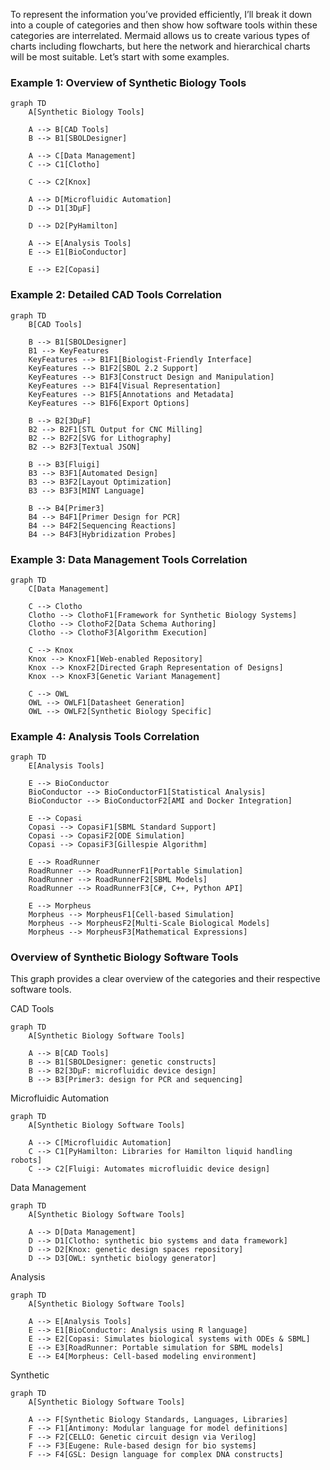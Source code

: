 To represent the information you’ve provided efficiently, I’ll break it down into a couple of categories and then show how software tools within these categories are interrelated. Mermaid allows us to create various types of charts including flowcharts, but here the network and hierarchical charts will be most suitable. Let’s start with some examples.

### Example 1: Overview of Synthetic Biology Tools

```mermaid
graph TD
    A[Synthetic Biology Tools]

    A --> B[CAD Tools]
    B --> B1[SBOLDesigner]

    A --> C[Data Management]
    C --> C1[Clotho]
    
    C --> C2[Knox]

    A --> D[Microfluidic Automation]
    D --> D1[3DμF]
    
    D --> D2[PyHamilton]

    A --> E[Analysis Tools]
    E --> E1[BioConductor]

    E --> E2[Copasi]
```

### Example 2: Detailed CAD Tools Correlation

```mermaid
graph TD
    B[CAD Tools] 
    
    B --> B1[SBOLDesigner]
    B1 --> KeyFeatures
    KeyFeatures --> B1F1[Biologist-Friendly Interface]
    KeyFeatures --> B1F2[SBOL 2.2 Support]
    KeyFeatures --> B1F3[Construct Design and Manipulation]
    KeyFeatures --> B1F4[Visual Representation]
    KeyFeatures --> B1F5[Annotations and Metadata]
    KeyFeatures --> B1F6[Export Options]

    B --> B2[3DμF]
    B2 --> B2F1[STL Output for CNC Milling]
    B2 --> B2F2[SVG for Lithography]
    B2 --> B2F3[Textual JSON]

    B --> B3[Fluigi]
    B3 --> B3F1[Automated Design]
    B3 --> B3F2[Layout Optimization]
    B3 --> B3F3[MINT Language]

    B --> B4[Primer3]
    B4 --> B4F1[Primer Design for PCR]
    B4 --> B4F2[Sequencing Reactions]
    B4 --> B4F3[Hybridization Probes]
```

### Example 3: Data Management Tools Correlation

```mermaid
graph TD
    C[Data Management] 
   
    C --> Clotho
    Clotho --> ClothoF1[Framework for Synthetic Biology Systems]
    Clotho --> ClothoF2[Data Schema Authoring]
    Clotho --> ClothoF3[Algorithm Execution]

    C --> Knox
    Knox --> KnoxF1[Web-enabled Repository]
    Knox --> KnoxF2[Directed Graph Representation of Designs]
    Knox --> KnoxF3[Genetic Variant Management]

    C --> OWL
    OWL --> OWLF1[Datasheet Generation]
    OWL --> OWLF2[Synthetic Biology Specific]
```

### Example 4: Analysis Tools Correlation

```mermaid
graph TD
    E[Analysis Tools]

    E --> BioConductor
    BioConductor --> BioConductorF1[Statistical Analysis]
    BioConductor --> BioConductorF2[AMI and Docker Integration]
    
    E --> Copasi
    Copasi --> CopasiF1[SBML Standard Support]
    Copasi --> CopasiF2[ODE Simulation]
    Copasi --> CopasiF3[Gillespie Algorithm]

    E --> RoadRunner
    RoadRunner --> RoadRunnerF1[Portable Simulation]
    RoadRunner --> RoadRunnerF2[SBML Models]
    RoadRunner --> RoadRunnerF3[C#, C++, Python API]

    E --> Morpheus
    Morpheus --> MorpheusF1[Cell-based Simulation]
    Morpheus --> MorpheusF2[Multi-Scale Biological Models]
    Morpheus --> MorpheusF3[Mathematical Expressions]
```




### Overview of Synthetic Biology Software Tools
This graph provides a clear overview of the categories and their respective software tools.

CAD Tools

```mermaid
graph TD
    A[Synthetic Biology Software Tools]
    
    A --> B[CAD Tools]
    B --> B1[SBOLDesigner: genetic constructs]
    B --> B2[3DμF: microfluidic device design]
    B --> B3[Primer3: design for PCR and sequencing]
```

Microfluidic Automation
```mermaid
graph TD
    A[Synthetic Biology Software Tools]
    
    A --> C[Microfluidic Automation]
    C --> C1[PyHamilton: Libraries for Hamilton liquid handling robots]
    C --> C2[Fluigi: Automates microfluidic device design]

```




Data Management

```mermaid
graph TD
    A[Synthetic Biology Software Tools]
    
    A --> D[Data Management]
    D --> D1[Clotho: synthetic bio systems and data framework]
    D --> D2[Knox: genetic design spaces repository]
    D --> D3[OWL: synthetic biology generator]

```




Analysis

```mermaid
graph TD
    A[Synthetic Biology Software Tools]
    
    A --> E[Analysis Tools]
    E --> E1[BioConductor: Analysis using R language]
    E --> E2[Copasi: Simulates biological systems with ODEs & SBML]
    E --> E3[RoadRunner: Portable simulation for SBML models]
    E --> E4[Morpheus: Cell-based modeling environment]

```




Synthetic
```mermaid
graph TD
    A[Synthetic Biology Software Tools]
    
    A --> F[Synthetic Biology Standards, Languages, Libraries]
    F --> F1[Antimony: Modular language for model definitions]
    F --> F2[CELLO: Genetic circuit design via Verilog]
    F --> F3[Eugene: Rule-based design for bio systems]
    F --> F4[GSL: Design language for complex DNA constructs]
```
